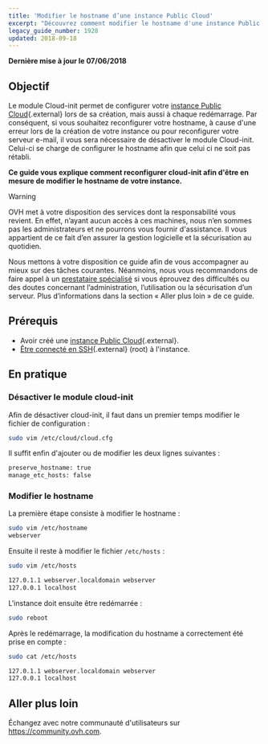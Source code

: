 ```yaml
---
title: 'Modifier le hostname d’une instance Public Cloud'
excerpt: "Découvrez comment modifier le hostname d'une instance Public Cloud"
legacy_guide_number: 1928
updated: 2018-09-18
---
```


**Dernière mise à jour le 07/06/2018**

## Objectif

Le module Cloud-init permet de configurer votre [instance Public Cloud](https://www.ovh.com/ca/fr/public-cloud/instances/){.external} lors de sa création, mais aussi à chaque redémarrage. Par conséquent, si vous souhaitez reconfigurer votre hostname, à cause d'une erreur lors de la création de votre instance ou pour reconfigurer votre serveur e-mail, il vous sera nécessaire de désactiver le module Cloud-init. Celui-ci se charge de configurer le hostname afin que celui ci ne soit pas rétabli.

**Ce guide vous explique comment reconfigurer cloud-init afin d'être en mesure de modifier le hostname de votre instance.**

> [!warning]
>
> OVH met à votre disposition des services dont la responsabilité vous revient. En effet, n’ayant aucun accès à ces machines, nous n’en sommes pas les administrateurs et ne pourrons vous fournir d'assistance. Il vous appartient de ce fait d’en assurer la gestion logicielle et la sécurisation au quotidien.
>
> Nous mettons à votre disposition ce guide afin de vous accompagner au mieux sur des tâches courantes. Néanmoins, nous vous recommandons de faire appel à un [prestataire spécialisé](https://partner.ovhcloud.com/fr-ca/directory/) si vous éprouvez des difficultés ou des doutes concernant l’administration, l’utilisation ou la sécurisation d’un serveur. Plus d’informations dans la section « Aller plus loin » de ce guide.
>


## Prérequis

- Avoir créé une [instance Public Cloud](https://www.ovh.com/ca/fr/public-cloud/instances/){.external}.
- [Être connecté en SSH](/pages/platform/public-cloud/public-cloud-first-steps#etape-4-connexion-a-votre-instance/){.external} (root) à l'instance.


## En pratique

### Désactiver le module cloud-init

Afin de désactiver cloud-init, il faut dans un premier temps modifier le fichier de configuration :

```sh
sudo vim /etc/cloud/cloud.cfg
```

Il suffit enfin d'ajouter ou de modifier les deux lignes suivantes :

```sh
preserve_hostname: true
manage_etc_hosts: false
```

### Modifier le hostname

La première étape consiste à modifier le hostname :

```sh
sudo vim /etc/hostname
webserver
```

Ensuite il reste à modifier le fichier `/etc/hosts` :

```sh
sudo vim /etc/hosts

127.0.1.1 webserver.localdomain webserver
127.0.0.1 localhost
```

L'instance doit ensuite être redémarrée :

```bash
sudo reboot
```

Après le redémarrage, la modification du hostname a correctement été prise en compte :

```sh
sudo cat /etc/hosts

127.0.1.1 webserver.localdomain webserver
127.0.0.1 localhost
```

## Aller plus loin 

Échangez avec notre communauté d'utilisateurs sur <https://community.ovh.com>.
